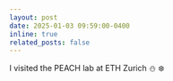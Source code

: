 ```yaml
---
layout: post
date: 2025-01-03 09:59:00-0400
inline: true
related_posts: false
---
```


I visited the PEACH lab at ETH Zurich :snowman: :snowflake: 
